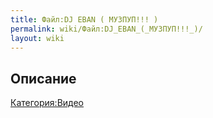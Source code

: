 ```yaml
---
title: Файл:DJ EBAN ( МУЗПУП!!! )
permalink: wiki/Файл:DJ_EBAN_(_МУЗПУП!!!_)/
layout: wiki
---
```


## Описание

[Категория:Видео](Категория:Видео "wikilink")
